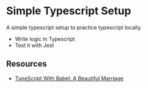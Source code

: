 # Simple Typescript Setup

A simple typescript setup to practice typescript locally.
* Write logic in Typescript
* Test it with Jest

## Resources

* [TypeScript With Babel: A Beautiful Marriage](https://iamturns.com/typescript-babel/)